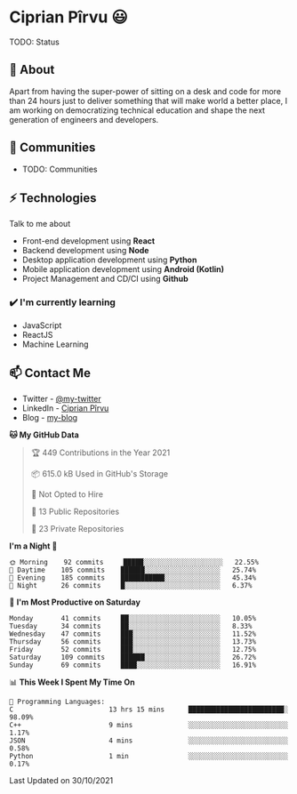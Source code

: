 # Ciprian Pîrvu 😃

TODO: Status

## 🧐 About

Apart from having the super-power of sitting on a desk and code for more than 24 hours just to deliver something that will make world a better place, I am working on democratizing technical education and shape the next generation of engineers and developers.

## 👯 Communities

-   TODO: Communities

## ⚡ Technologies

Talk to me about

-   Front-end development using **React**
-   Backend development using **Node**
-   Desktop application development using **Python**
-   Mobile application development using **Android (Kotlin)**
-   Project Management and CD/CI using **Github**

### ✔️ I'm currently learning

-   JavaScript
-   ReactJS
-   Machine Learning

## 📫 Contact Me

-   Twitter - [@my-twitter]()
-   LinkedIn - [Ciprian Pîrvu](https://www.linkedin.com/in/p%C3%AErvu-ciprian-cristian-4415991b1/)
-   Blog - [my-blog]()

<!--START_SECTION:waka-->
**🐱 My GitHub Data** 

> 🏆 449 Contributions in the Year 2021
 > 
> 📦 615.0 kB Used in GitHub's Storage 
 > 
> 🚫 Not Opted to Hire
 > 
> 📜 13 Public Repositories 
 > 
> 🔑 23 Private Repositories  
 > 
**I'm a Night 🦉** 

```text
🌞 Morning    92 commits     █████░░░░░░░░░░░░░░░░░░░░   22.55% 
🌆 Daytime    105 commits    ██████░░░░░░░░░░░░░░░░░░░   25.74% 
🌃 Evening    185 commits    ███████████░░░░░░░░░░░░░░   45.34% 
🌙 Night      26 commits     █░░░░░░░░░░░░░░░░░░░░░░░░   6.37%

```
📅 **I'm Most Productive on Saturday** 

```text
Monday       41 commits     ██░░░░░░░░░░░░░░░░░░░░░░░   10.05% 
Tuesday      34 commits     ██░░░░░░░░░░░░░░░░░░░░░░░   8.33% 
Wednesday    47 commits     ███░░░░░░░░░░░░░░░░░░░░░░   11.52% 
Thursday     56 commits     ███░░░░░░░░░░░░░░░░░░░░░░   13.73% 
Friday       52 commits     ███░░░░░░░░░░░░░░░░░░░░░░   12.75% 
Saturday     109 commits    ██████░░░░░░░░░░░░░░░░░░░   26.72% 
Sunday       69 commits     ████░░░░░░░░░░░░░░░░░░░░░   16.91%

```


📊 **This Week I Spent My Time On** 

```text
💬 Programming Languages: 
C                        13 hrs 15 mins      ████████████████████████░   98.09% 
C++                      9 mins              ░░░░░░░░░░░░░░░░░░░░░░░░░   1.17% 
JSON                     4 mins              ░░░░░░░░░░░░░░░░░░░░░░░░░   0.58% 
Python                   1 min               ░░░░░░░░░░░░░░░░░░░░░░░░░   0.17%

```


 Last Updated on 30/10/2021
<!--END_SECTION:waka-->
